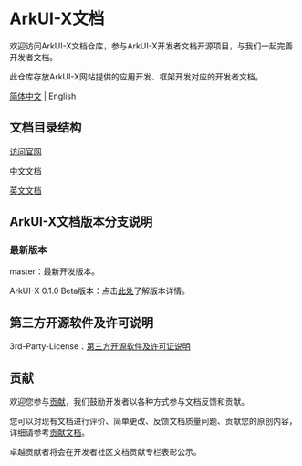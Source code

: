 # ArkUI-X文档

欢迎访问ArkUI-X文档仓库，参与ArkUI-X开发者文档开源项目，与我们一起完善开发者文档。

此仓库存放ArkUI-X网站提供的应用开发、框架开发对应的开发者文档。

[简体中文](./README.md) | English

## 文档目录结构

[访问官网](https://arkui-x.cn/)

[中文文档](./zh-cn/readme.md) 

[英文文档](./en/readme.md)

## ArkUI-X文档版本分支说明

### 最新版本

master：最新开发版本。

ArkUI-X 0.1.0 Beta版本：点击[此处](zh-cn/release-notes/ArkUI-X-v0.1.0-beta.md)了解版本详情。


## 第三方开源软件及许可说明

3rd-Party-License：[第三方开源软件及许可证说明](zh-cn/contribute/license-and-copyright-specifications.md)

## 贡献

欢迎您参与[贡献](zh-cn/contribute/how-to-contribute.md)，我们鼓励开发者以各种方式参与文档反馈和贡献。

您可以对现有文档进行评价、简单更改、反馈文档质量问题、贡献您的原创内容，详细请参考[贡献文档](zh-cn/contribute/documentation-contribution.md)。

卓越贡献者将会在开发者社区文档贡献专栏表彰公示。 
